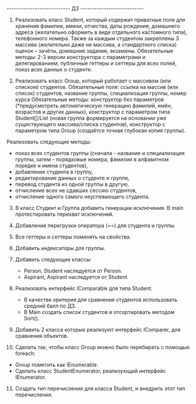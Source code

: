 --------------------------- ДЗ ---------------------------

1) Реализовать класс Student, который содержит приватные поля для хранения фамилии, имени, отчества, даты рождения,
домашнего адреса (желательно оформить в виде отдельного кастомного типа), телефонного номера.
Также за каждым студентом закреплены 3 массива (желательно даже не массива, а стандартного списка) оценок – зачёты, домашние задания, экзамены.
Обязательные методы: 2-3 версии конструктора с параметрами и делегированием, публичные геттеры и сеттеры для всех полей, показ всех данных о студенте.

2) Реализовать класс Group, который работает с массивом (или списком) студентов.
Обязательные поля: ссылка на массив (или список) студентов, название группы, специализация группы, номер курса
Обязательные методы: конструктор без параметров (*предусмотреть автоматическую генерацию фамилий, имён, возрастов и других данных), конструктор с параметром типа Student[]/List<Student> (новая группа формируется на основании уже существующего массива/списка студентов), конструктор с параметром типа Group (создаётся точная глубокая копия группы).

Реализовать следующие методы:
- показ всех студентов группы (сначала - название и специализация группы, затем - порядковые номера, фамилии в алфавитном порядке и имена студентов),
- добавление студента в группу,
- редактирование данных о студенте и группе,
- перевод студента из одной группы в другую,
- отчисление всех не сдавших сессию студентов,
- отчисление одного самого неуспевающего студента.

3) В класс Студент и Группа добавить генерации исключения. В main протестировать перехват исключений.

4) Добавление перегрузки оператора (==) для студента и группы.

5) Все геттеры и сеттеры поменять на свойства.

6) Добавить индексаторы для группы.

7) Добавить следующие классы:
   - Person, Student наследуется от Person.
   - Aspirant, Aspirant наследуется от Student.

8) Реализовать интерфейс IComparable для типа Student.
   - В качестве критерия для сравнения студентов использовать средний балл по ДЗ.
   - В Main создать список студентов и отсортировать методом Sort().

9) Добавить 2 класса которые реализуют интерфейс IComparer, для сравнения объектов.

10) Сделать так, чтобы класс Group можно было перебирать с помощью foreach:
   - Group пометить как IEnumerable.
   - Сделать класс StudentEnumerator, реализующий интерфейс IEnumerator.

11) Создать тип перечисления для класса Student, и внедрить этот тип перечисления.